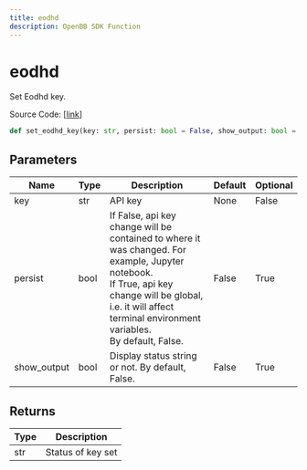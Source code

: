 ```yaml
---
title: eodhd
description: OpenBB SDK Function
---
```


# eodhd

Set Eodhd key.

Source Code: [[link](https://github.com/OpenBB-finance/OpenBBTerminal/tree/main/openbb_terminal/keys_model.py#L2090)]

```python
def set_eodhd_key(key: str, persist: bool = False, show_output: bool = False) -> str
```
## Parameters

| Name | Type | Description | Default | Optional |
| ---- | ---- | ----------- | ------- | -------- |
| key | str | API key | None | False |
| persist | bool | If False, api key change will be contained to where it was changed. For example, Jupyter notebook.<br/>If True, api key change will be global, i.e. it will affect terminal environment variables.<br/>By default, False. | False | True |
| show_output | bool | Display status string or not. By default, False. | False | True |

## Returns

| Type | Description |
| ---- | ----------- |
| str | Status of key set |

